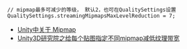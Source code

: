 ```
// mipmap最多可减少的等级， 默认2，也可在QualitySettings设置        QualitySettings.streamingMipmapsMaxLevelReduction = 7;
```


* [Unity中关于 Mipmap](https://blog.csdn.net/u010019717/article/details/91352180)
* [Unity3D研究院之给每个贴图指定不同mipmap减低纹理带宽](https://www.xuanyusong.com/archives/4699)